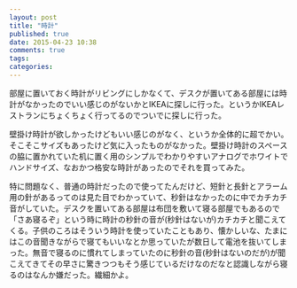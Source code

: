 ```yaml
---
layout: post
title: "時計"
published: true
date: 2015-04-23 10:38
comments: true
tags: 
categories: 
---
```


部屋に置いておく時計がリビングにしかなくて、デスクが置いてある部屋には時計がなかったのでいい感じのがないかとIKEAに探しに行った。というかIKEAレストランにちょくちょく行ってるのでついでに探しに行った。

壁掛け時計が欲しかったけどもいい感じのがなく、というか全体的に超でかい。そこそこサイズもあったけど気に入ったものがなかった。壁掛け時計のスペースの脇に置かれていた机に置く用のシンプルでわかりやすいアナログでホワイトでハンドサイズ、なおかつ格安な時計があったのでそれを買ってみた。

特に問題なく、普通の時計だったので使ってたんだけど、短針と長針とアラーム用の針があるってのは見た目でわかっていて、秒針はなかったのに中でカチカチ音がしていた。デスクを置いてある部屋は布団を敷いて寝る部屋でもあるので「さあ寝るぞ」という時に時計の秒針の音が(秒針はないが)カチカチと聞こえてくる。子供のころはそういう時計を使っていたこともあり、懐かしいな、たまにはこの音聞きながらで寝てもいいなとか思っていたが数日して電池を抜いてしまった。無音で寝るのに慣れてしまっていたのに秒針の音(秒針はないのだが)が聞こえてきてその早さに驚きつつもそう感じているだけなのだなと認識しながら寝るのはなんか嫌だった。繊細かよ。
